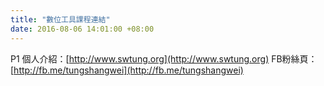 ```yaml
---
title: "數位工具課程連結"
date: 2016-08-06 14:01:00 +08:00
---
```


P1
個人介紹：[http://www.swtung.org](http://www.swtung.org)
FB粉絲頁：[http://fb.me/tungshangwei](http://fb.me/tungshangwei)
